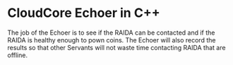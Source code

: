 # CloudCore Echoer in C++

The job of the Echoer is to see if the RAIDA can be contacted and if the RAIDA is healthy enough to pown coins. The Echoer will also record the results so that other Servants will not waste time contacting RAIDA that are offline.
